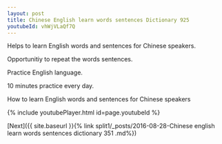 ```yaml
---
layout: post
title: Chinese English learn words sentences Dictionary 925 
youtubeId: vhWjVLaQf7Q
---
```

 
 
Helps to learn English words and sentences for Chinese speakers.

Opportunitiy to repeat the words sentences. 

Practice English language. 
 
10 minutes practice every day. 
 
How to learn English words and sentences for Chinese speakers 
 
{% include youtubePlayer.html id=page.youtubeId %}
 
 
[Next]({{ site.baseurl }}{% link  split1/_posts/2016-08-28-Chinese english learn words sentences dictionary 351 .md%})
 
